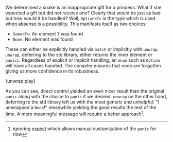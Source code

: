 We determined a snake is an inappropriate gift for a princess. What if she expected a gift
but did not receive one? Clearly that would be just as bad but how would it be handled? Well,
`Option<T>` is the type which is used when absense is a possibility. This manifests itself as
two choices:

* `Some<T>`: An element `T` was found
* `None`: No element was found

These can either be explicitly handled via `match` or implicitly with `unwrap`. `unwrap`,
deferring to the std library, either returns the inner element or `panics`. Regardless of
explicit or implicit handling, an `enum` such as `Option` will have all cases handled. The
compiler ensures that none are forgotten giving us more confidence in its robustness.

{unwrap.play}

As you can see, direct control yielded an even nicer result than the original `panic` along
with the choice to `panic` if we desired. `unwrap` on the other hand, deferring to the std
library left us with the most generic and unhelpful: "I unwrapped a `None`!" meanwhile yielding
the good results the rest of the time. A more meaningful message will require a better approach[^1].

[^1]: ignoring [expect][expect] which allows manual customization of the `panic` for now

[expect]: http://doc.rust-lang.org/std/option/enum.Option.html#method.expect
